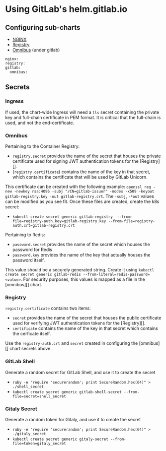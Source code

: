 # Using GitLab's helm.gitlab.io

## Configuring sub-charts

- [NGINX](nginx/README.md)
- [Registry](registry/README.md)
- [Omnibus](omnibus/README.md) (under gitlab)

```
nginx:
registry:
gitlab:
  omnibus:
```

## Secrets

### Ingress

If used, the chart-wide Ingress will need a `tls` secret containing the private key and full-chain certificate in PEM format. It is critical that the full-chain is used, and not the end-certificate.

### Omnibus

Pertaining to the Container Registry:
- `registry.secret` provides the name of the secret that houses the private certificate used for signing JWT authentication tokens for the [Registry][].
- (`registry.certificate`) contains the name of the key in that secret, which contains the certificate that will be used by GitLab Unicorn.

This certificate can be created with the following example:
`openssl req -new -newkey rsa:4096 -subj "/CN=gitlab-issuer" -nodes -x509 -keyout gitlab-registry.key -out gitlab-registry.crt`. The `-subj`, `-*out` values can be modified as you see fit.
Once these files are created, create the k8s secret:
- `kubectl create secret generic gitlab-registry  --from-file=registry-auth.key=gitlab-registry.key --from-file=registry-auth.crt=gitlab-registry.crt`

Pertaining to Redis:
- `password.secret` provides the name of the secret which houses the password for Redis
- `password.key` provides the name of the key that actually houses the password itself.

This value should be a securely generated string. Create it using `kubectl create secret generic gitlab-redis --from-literal=redis-password=<value>`.
For security purposes, this values is mapped as a file in the [omnibus][] chart.

### Registry

`registry.certificate` contains two items:
- `secret` provides the name of the secret that houses the public certificate used for verifying JWT authentication tokens for the [Registry][].
- `certificate` contains the name of the key in that secret which contains the cerficate itself.

Use the `registry-auth.crt` and `secret` created in configuring the [omnibus][] chart secrets above.

### GitLab Shell

Generate a random secret for GitLab Shell, and use it to create the secret

 - `ruby -e "require 'securerandom'; print SecureRandom.hex(64)" > ./shell_secret`
 - `kubectl create secret generic gitlab-shell-secret --from-file=secret=shell_secret`

### Gitaly Secret

Generate a random token for Gitaly, and use it to create the secret

 - `ruby -e "require 'securerandom'; print SecureRandom.hex(64)" > ./gitaly_secret`
 - `kubectl create secret generic gitaly-secret --from-file=token=gitaly_secret`
